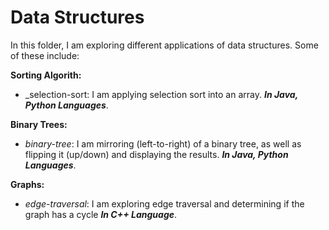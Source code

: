 # Data Structures

In this folder, I am exploring different applications of data structures. 
Some of these include:

**Sorting Algorith:**
* _selection-sort: I am applying selection sort into an array. _**In Java, Python Languages**_.

**Binary Trees:**
* _binary-tree_: I am mirroring (left-to-right) of a binary tree, as well as flipping it (up/down) and displaying the results. _**In Java, Python Languages**_.

**Graphs:**
* _edge-traversal_: I am exploring edge traversal and determining if the graph has a cycle  _**In C++ Language**_.
